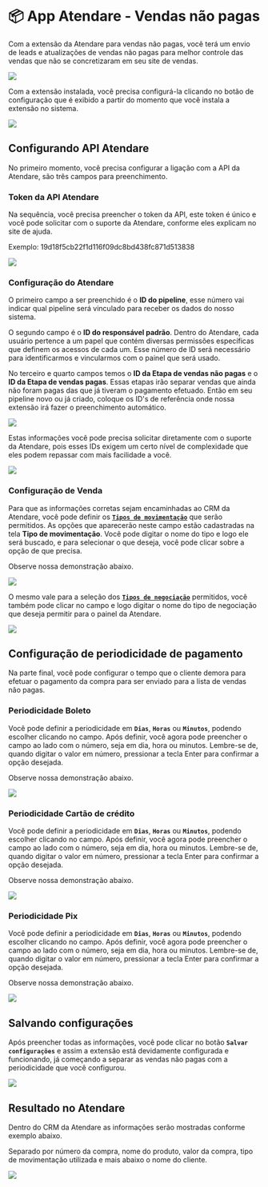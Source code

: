 # 📦 App Atendare - Vendas não pagas

Com a extensão da Atendare para vendas não pagas, você terá um envio de leads e atualizações de vendas não pagas para melhor controle das vendas que não se concretizaram em seu site de vendas.

![](/erp-v2/assets/marketplace/go_atendare_vendas_nao_pagas/tela_marketplace_go_atendare_vendas_nao_pagas_inicio.png)

Com a extensão instalada, você precisa configurá-la clicando no botão de configuração que é exibido a partir do momento que você instala a extensão no sistema.

![](/erp-v2/assets/marketplace/go_atendare_vendas_nao_pagas/tela_marketplace_go_atendare_vendas_nao_pagas_btn_config.png)

## Configurando API Atendare

No primeiro momento, você precisa configurar a ligação com a API da Atendare, são três campos para preenchimento.

### Token da API Atendare

Na sequência, você precisa preencher o token da API, este token é único e você pode solicitar com o suporte da Atendare, conforme eles explicam no site de ajuda. 

Exemplo: 19d18f5cb22f1d116f09dc8bd438fc871d513838

![](/erp-v2/assets/marketplace/go_atendare_vendas_nao_pagas/tela_marketplace_go_atendare_vendas_nao_pagas_token_api.png)

### Configuração do Atendare

O primeiro campo a ser preenchido é o **ID do pipeline**, esse número vai indicar qual pipeline será vinculado para receber os dados do nosso sistema.

O segundo campo é o **ID do responsável padrão**. Dentro do Atendare, cada usuário pertence a um papel que contém diversas permissões específicas que definem os acessos de cada um. Esse número de ID será necessário para identificarmos e vincularmos com o painel que será usado.

No terceiro e quarto campos temos o **ID da Etapa de vendas não pagas** e o **ID da Etapa de vendas pagas**. Essas etapas irão separar vendas que ainda não foram pagas das que já tiveram o pagamento efetuado. Então em seu pipeline novo ou já criado, coloque os ID's de referência onde nossa extensão irá fazer o preenchimento automático.

![](/erp-v2/assets/marketplace/go_atendare_vendas_nao_pagas/tela_marketplace_go_atendare_vendas_nao_pagas_config_atendare.png)

Estas informações você pode precisa solicitar diretamente com o suporte da Atendare, pois esses IDs exigem um certo nível de complexidade que eles podem repassar com mais facilidade a você.

![](/erp-v2/assets/marketplace/go_atendare_vendas_nao_pagas/tela_marketplace_go_atendare_vendas_nao_pagas_config_atendare_suporte.png)

### Configuração de Venda

Para que as informações corretas sejam encaminhadas ao CRM da Atendare, você pode definir os [**`Tipos de movimentação`**](https://docs.gestao.plus/erp-v2/funcionalidades/parametrizacoes/tipo_movimentacao) que serão permitidos. As opções que aparecerão neste campo estão cadastradas na tela **Tipo de movimentação**. Você pode digitar o nome do tipo e logo ele será buscado, e para selecionar o que deseja, você pode clicar sobre a opção de que precisa.

Observe nossa demonstração abaixo.

![](/erp-v2/assets/marketplace/go_atendare_vendas_nao_pagas/tela_marketplace_go_atendare_vendas_nao_pagas_config_venda_tipo_movimentacao.gif)

O mesmo vale para a seleção dos [**`Tipos de negociação`**](https://docs.gestao.plus/erp-v2/funcionalidades/financeiro/tipos_negociacao) permitidos, você também pode clicar no campo e logo digitar o nome do tipo de negociação que deseja permitir para o painel da Atendare.

![](/erp-v2/assets/marketplace/go_atendare_vendas_nao_pagas/tela_marketplace_go_atendare_vendas_nao_pagas_config_venda_tipo_negociacao.gif)

## Configuração de periodicidade de pagamento

Na parte final, você pode configurar o tempo que o cliente demora para efetuar o pagamento da compra para ser enviado para a lista de vendas não pagas.

### Periodicidade Boleto

Você pode definir a periodicidade  em **`Dias`**, **`Horas`** ou **`Minutos`**, podendo escolher clicando no campo. Após definir, você agora pode preencher o campo ao lado com o número, seja em dia, hora ou minutos. Lembre-se de, quando digitar o valor em número, pressionar a tecla Enter para confirmar a opção desejada.

Observe nossa demonstração abaixo.

![](/erp-v2/assets/marketplace/go_atendare_vendas_nao_pagas/tela_marketplace_go_atendare_vendas_nao_pagas_config_boleto.gif)

### Periodicidade Cartão de crédito

Você pode definir a periodicidade  em **`Dias`**, **`Horas`** ou **`Minutos`**, podendo escolher clicando no campo. Após definir, você agora pode preencher o campo ao lado com o número, seja em dia, hora ou minutos. Lembre-se de, quando digitar o valor em número, pressionar a tecla Enter para confirmar a opção desejada.

Observe nossa demonstração abaixo.

![](/erp-v2/assets/marketplace/go_atendare_vendas_nao_pagas/tela_marketplace_go_atendare_vendas_nao_pagas_config_cartao.gif)

### Periodicidade Pix

Você pode definir a periodicidade  em **`Dias`**, **`Horas`** ou **`Minutos`**, podendo escolher clicando no campo. Após definir, você agora pode preencher o campo ao lado com o número, seja em dia, hora ou minutos. Lembre-se de, quando digitar o valor em número, pressionar a tecla Enter para confirmar a opção desejada.

Observe nossa demonstração abaixo.

![](/erp-v2/assets/marketplace/go_atendare_vendas_nao_pagas/tela_marketplace_go_atendare_vendas_nao_pagas_config_pix.gif)

## Salvando configurações 

Após preencher todas as informações, você pode clicar no botão **`Salvar configurações`** e assim a extensão está devidamente configurada e funcionando, já começando a separar as vendas não pagas com a periodicidade que você configurou.

![](/erp-v2/assets/marketplace/go_atendare_vendas_nao_pagas/tela_marketplace_go_atendare_vendas_nao_pagas_salvar.gif)

## Resultado no Atendare

Dentro do CRM da Atendare as informações serão mostradas conforme exemplo abaixo. 

Separado por número da compra, nome do produto, valor da compra, tipo de movimentação utilizada e mais abaixo o nome do cliente.

![](/erp-v2/assets/marketplace/go_atendare_vendas_nao_pagas/tela_marketplace_go_atendare_vendas_nao_pagas_atendare_exemplo.png)